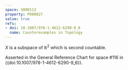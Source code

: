 ```yaml
---
space: S000113
property: P000027
value: true
refs:
- doi: 10.1007/978-1-4612-6290-9_6
  name: Counterexamples in Topology
---
```


$X$ is a subspace of $\mathbb{R}^2$ which is second countable.

Asserted in the General Reference Chart for space #116 in
{{doi:10.1007/978-1-4612-6290-9_6}}.
